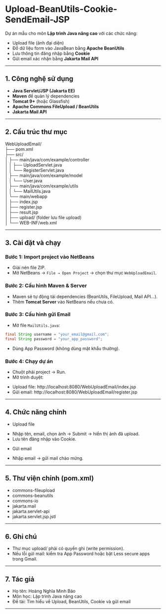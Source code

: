 # Upload-BeanUtils-Cookie-SendEmail-JSP

Dự án mẫu cho môn **Lập trình Java nâng cao** với các chức năng:
- Upload file (ảnh đại diện)
- Đổ dữ liệu form vào JavaBean bằng **Apache BeanUtils**
- Lưu thông tin đăng nhập bằng **Cookie**
- Gửi email xác nhận bằng **Jakarta Mail API**

---

## 1. Công nghệ sử dụng
- **Java Servlet/JSP (Jakarta EE)**
- **Maven** để quản lý dependencies
- **Tomcat 9+** (hoặc Glassfish)
- **Apache Commons FileUpload / BeanUtils**
- **Jakarta Mail API**

---

## 2. Cấu trúc thư mục

WebUploadEmail/<br>
├── pom.xml<br>
├── src/<br>
│ ├── main/java/com/example/controller<br>
│ │ ├── UploadServlet.java<br>
│ │ └── RegisterServlet.java<br>
│ ├── main/java/com/example/model<br>
│ │ └── User.java<br>
│ ├── main/java/com/example/utils<br>
│ │ └── MailUtils.java<br>
│ └── main/webapp<br>
│ ├── index.jsp<br>
│ ├── register.jsp<br>
│ ├── result.jsp<br>
│ ├── upload/ (folder lưu file upload)<br>
│ └── WEB-INF/web.xml<br>

---

## 3. Cài đặt và chạy

### Bước 1: Import project vào NetBeans
- Giải nén file ZIP.
- Mở NetBeans → `File → Open Project` → chọn thư mục `WebUploadEmail`.

### Bước 2: Cấu hình Maven & Server
- Maven sẽ tự động tải dependencies (BeanUtils, FileUpload, Mail API…).
- Thêm **Tomcat Server** vào NetBeans nếu chưa có.

### Bước 3: Cấu hình gửi Email
- Mở file `MailUtils.java`:
```java
final String username = "your_email@gmail.com";
final String password = "your_app_password";
```
- Dùng App Password (không dùng mật khẩu thường).

### Bước 4: Chạy dự án
- Chuột phải project → Run.
- Mở trình duyệt:
+ Upload file: http://localhost:8080/WebUploadEmail/index.jsp
+ Gửi email: http://localhost:8080/WebUploadEmail/register.jsp

---

## 4. Chức năng chính
- Upload file
+ Nhập tên, email, chọn ảnh → Submit → hiển thị ảnh đã upload.
+ Lưu tên đăng nhập vào Cookie.
- Gửi email
+ Nhập email → gửi mail chào mừng.

---

## 5. Thư viện chính (pom.xml)
- commons-fileupload
- commons-beanutils
- commons-io
- jakarta.mail
- jakarta.servlet-api
- jakarta.servlet.jsp.jstl

---

## 6. Ghi chú
- Thư mục upload/ phải có quyền ghi (write permission).
- Nếu lỗi gửi mail: kiểm tra App Password hoặc bật Less secure apps trong Gmail.

---

## 7. Tác giả
- Họ tên: Hoàng Nghĩa Minh Bảo
- Môn học: Lập trình Java nâng cao
- Đề tài: Tìm hiểu về Upload, BeanUtils, Cookie và gửi email

---
